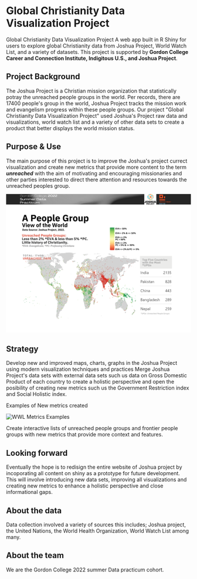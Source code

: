 
   <h1>Global Christianity Data Visualization Project</h1> Global Christianity Data Visualization Project
A web app built in R Shiny for users to explore global Christianity data from Joshua Project, World Watch List, and a variety of datasets.
 This project is supported by<strong> Gordon College Career and Connection Institute, Indigitous U.S., and Joshua Project</strong>.

   ## Project Background
The Joshua Project is a Christian mission organization that statistically potray the unreached people groups in the world. Per records, there are 17400 people's group in the world, Joshua Project tracks the mission work and evangelism progress within these people groups. Our project "Global Christianity Data Visualization Project" used Joshua's Project raw data and visualizations, world watch list and a variety of other data sets to create a product that better displays the world mission status.  
   
## Purpose & Use
The main purpose of this project is to improve the Joshua's project currect visualization and create new metrics that provide more content to the term ***unreached*** with the aim of motivating and encouraging missionaries and other parties interested to direct there attention and resources towards the unreached peoples group.

   <img width="800" alt="A People Group View of the World" src="https://github.com/GZ430/global-christianity-dataviz-jp/blob/c5a9445d497829f61249436750022c51fd78830d/visuals/pg_view.png">


   ## Strategy
Develop new and improved maps, charts, graphs in the Joshua Project using modern visualization techniques and practices
Merge Joshua Project's data sets with external data sets such us data on Gross Domestic Product of each country to create a holistic perspective and open the posibility of creating new metrics such us the Government Restriction index and Social Holistic index.

Examples of New metrics created 

<img width="1098" alt="WWL Metrics Examples" src="https://user-images.githubusercontent.com/109535700/179834654-44a963d0-c77c-49ff-8857-0b13c7f9af26.png">

Create interactive lists of unreached people groups and frontier people groups with new metrics that provide more context and features.

## Looking forward 
Eventually the hope is to redisign the entire website of Joshua project by incoporating all content on shiny as a prototype for future development.
This will involve introducing new data sets, improving all visualizations and creating new metrics to enhance a holistic perspective and close informational gaps. 
 

## About the data
Data collection involved a variety of sources this includes; Joshua project, the United Nations, the World Health Organization, World Watch List among many. 

## About the team
We are the Gordon College 2022 summer Data practicum cohort. 
